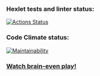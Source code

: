 ### Hexlet tests and linter status:
[![Actions Status](https://github.com/asommar/php-project-45/actions/workflows/hexlet-check.yml/badge.svg)](https://github.com/asommar/php-project-45/actions)
### Code Climate status:
[![Maintainability](https://api.codeclimate.com/v1/badges/b2d98557eb9bf36bd4b5/maintainability)](https://codeclimate.com/github/asommar/php-project-45/maintainability)
### [Watch brain-even play!](https://asciinema.org/a/2Rlwm0Af3cnuFy7dwyke6e8uP)  
